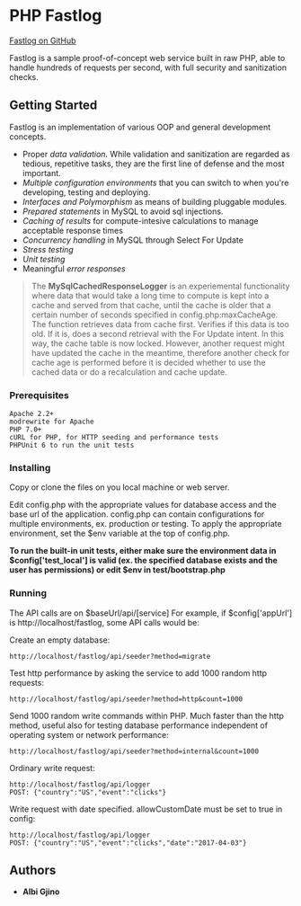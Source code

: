# PHP Fastlog

<a href="https://github.com/agjino/fastlog">Fastlog on GitHub</a>

Fastlog is a sample proof-of-concept web service built in raw PHP, able to handle hundreds of requests
per second, with full security and sanitization checks.

## Getting Started

Fastlog is an implementation of various OOP and general development concepts.

* Proper *data validation*. While validation and sanitization are regarded as tedious, repetitive tasks, they are the first line of defense and the most important.
* *Multiple configuration environments* that you can switch to when you're developing, testing and deploying.
* *Interfaces and Polymorphism* as means of building pluggable modules.
* *Prepared statements* in MySQL to avoid sql injections.
* *Caching of results* for compute-intesive calculations to manage acceptable response times
* *Concurrency handling* in MySQL through Select For Update
* *Stress testing*
* *Unit testing*
* Meaningful *error responses*

> The **MySqlCachedResponseLogger** is an experiemental functionality where data that would take a long time to compute is kept into a cache and served from that cache, until the cache is older that a certain number of seconds specified in config.php:maxCacheAge.
> The function retrieves data from cache first. Verifies if this data is too old. If it is, does a second retrieval with the For Update intent. In this way, the cache table is now locked. However, another request might have updated the cache in the meantime, therefore another check for cache age is performed before it is decided whether to use the cached data or do a recalculation and cache update.


### Prerequisites

```
Apache 2.2+
modrewrite for Apache
PHP 7.0+
cURL for PHP, for HTTP seeding and performance tests
PHPUnit 6 to run the unit tests
```

### Installing

Copy or clone the files on you local machine or web server.

Edit config.php with the appropriate values for database access and the base url of the application.
config.php can contain configurations for multiple environments, ex. production or testing. To apply the appropriate
environment, set the $env variable at the top of config.php.

**To run the built-in unit tests, either make sure the environment data in $config['test_local'] is valid (ex. the specified database exists and the user has permissions) or edit $env in test/bootstrap.php**

### Running

The API calls are on $baseUrl/api/[service]
For example, if $config['appUrl'] is http://localhost/fastlog, some API calls would be:

Create an empty database:
```
http://localhost/fastlog/api/seeder?method=migrate
```
Test http performance by asking the service to add 1000 random http requests:
```
http://localhost/fastlog/api/seeder?method=http&count=1000
```
Send 1000 random write commands within PHP. Much faster than the http method, useful also for testing database performance independent of operating system or network performance:
```
http://localhost/fastlog/api/seeder?method=internal&count=1000
```
Ordinary write request:
```
http://localhost/fastlog/api/logger
POST: {"country":"US","event":"clicks"}
```
Write request with date specified. allowCustomDate must be set to true in config:
```
http://localhost/fastlog/api/logger
POST: {"country":"US","event":"clicks","date":"2017-04-03"}
```
## Authors

* **Albi Gjino**


